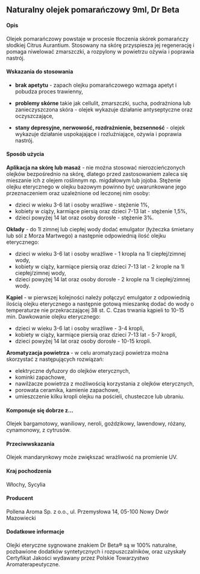 ##  Naturalny olejek pomarańczowy 9ml, Dr Beta

#### Opis 

Olejek pomarańczowy powstaje w procesie tłoczenia skórek pomarańczy słodkiej Citrus Aurantium. Stosowany na skórę przyspiesza jej regenerację i pomaga niwelować zmarszczki, a rozpylony w powietrzu ożywia i poprawia nastrój. 

#### Wskazania do stosowania

- **brak apetytu** - zapach olejku pomarańczowego wzmaga apetyt i pobudza proces trawienny,

- **problemy skórne** takie jak cellulit, zmarszczki, sucha, podrażniona lub zanieczyszczona skóra - olejek wykazuje działanie antyseptyczne oraz oczyszczające,

- **stany depresyjne, nerwowość, rozdrażnienie, bezsenność** - olejek wykazuje działanie uspokajające i rozluźniające, ożywia i poprawia nastrój.

#### Sposób użycia  

**Aplikacja na skórę lub masaż** - nie można stosować nierozcieńczonych olejków bezpośrednio na skórę, dlatego przed zastosowaniem zaleca się mieszanie ich z olejem roślinnym np. migdałowym lub jojoba. Stężenie olejku eterycznego w olejku bazowym powinno być uwarunkowane jego przeznaczeniem oraz uzależnione od leczonej nim osoby:
- dzieci w wieku 3-6 lat i osoby wrażliwe - stężenie 1%,
- kobiety w ciąży, karmiące piersią oraz dzieci 7-13 lat - stężenie 1,5%,
- dzieci powyżej 14 lat oraz osoby dorosłe - stężenie 3%. 

**Okłady** - do 1l zimnej lub ciepłej wody dodać emulgator (łyżeczka śmietany lub sól z Morza Martwego) a następnie odpowiednią ilość olejku eterycznego:
- dzieci w wieku 3-6 lat i osoby wrażliwe - 1 kropla na 1l ciepłej/zimnej wody,
- kobiety w ciąży, karmiące piersią oraz dzieci 7-13 lat - 2 krople na 1l ciepłej/zimnej wody,
- dzieci powyżej 14 lat oraz osoby dorosłe - 2 krople na 1l ciepłej/zimnej wody.

**Kąpiel** - w pierwszej kolejności należy połączyć emulgator z odpowiednią ilością olejku eterycznego a następnie gotową mieszankę dodać do wody o temperaturze nie przekraczającej 38 st. C. Czas trwania kąpieli to 10-15 min. Dawkowanie olejku eterycznego:
- dzieci w wieku 3-6 lat i osoby wrażliwe - 3-4 kropli,
- kobiety w ciąży, karmiące piersią oraz dzieci 7-13 lat - 5-7 kropli,
- dzieci powyżej 14 lat oraz osoby dorosłe - 10-15 kropli.

**Aromatyzacja powietrza** - w celu aromatyzacji powietrza można skorzystać z następujących rozwiązań:  

- elektryczne dyfuzory do olejków eterycznych,  
- kominki zapachowe,  
- nawilżacze powietrza z możliwością korzystania z olejków eterycznych,  
- porowata ceramika, kamienie zapachowe,   
- umieszczenie kilku kropli olejku na pościeli, chusteczce lub ubraniu.
  
#### Komponuje się dobrze z…

Olejek bargamotowy, waniliowy, neroli, goździkowy, lawendowy, różany, cynamonowy, z cytrusów.

#### Przeciwwskazania  

Olejek mandarynkowy może zwiększać wrażliwość na promienie UV.

#### Kraj pochodzenia 

Włochy, Sycylia

#### Producent  

Pollena Aroma Sp. z o.o., ul. Przemysłowa 14, 05-100 Nowy Dwór Mazowiecki

#### Dodatkowe informacje  

Olejki eteryczne sygnowane znakiem Dr Beta® są w 100% naturalne, pozbawione dodatków syntetycznych i rozpuszczalników, oraz uzyskały Certyfikat Jakości wydawany przez Polskie Towarzystwo Aromaterapeutyczne.